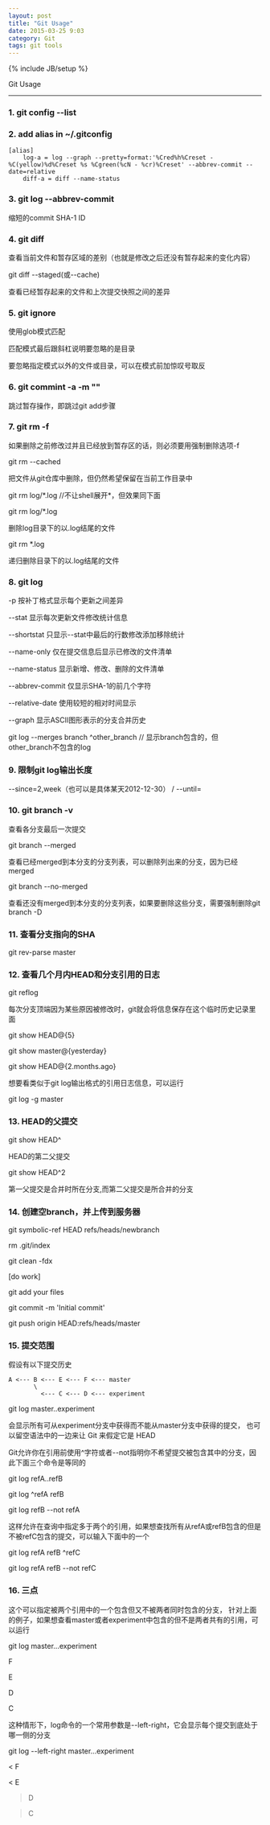 ```yaml
---
layout: post
title: "Git Usage"
date: 2015-03-25 9:03
category: Git
tags: git tools
---
```

{% include JB/setup %}

Git Usage

------

### 1. git config --list

### 2. add alias in ~/.gitconfig
    [alias]
        log-a = log --graph --pretty=format:'%Cred%h%Creset -%C(yellow)%d%Creset %s %Cgreen(%cN - %cr)%Creset' --abbrev-commit --date=relative
        diff-a = diff --name-status

### 3. git log --abbrev-commit
缩短的commit SHA-1 ID

### 4. git diff
查看当前文件和暂存区域的差别（也就是修改之后还没有暂存起来的变化内容）

git diff --staged(或--cache)

查看已经暂存起来的文件和上次提交快照之间的差异

### 5. git ignore
使用glob模式匹配

匹配模式最后跟斜杠说明要忽略的是目录

要忽略指定模式以外的文件或目录，可以在模式前加惊叹号取反

### 6. git commint -a -m ""
跳过暂存操作，即跳过git add步骤

### 7. git rm -f
如果删除之前修改过并且已经放到暂存区的话，则必须要用强制删除选项-f

git rm --cached


把文件从git仓库中删除，但仍然希望保留在当前工作目录中

git rm log/\*.log //不让shell展开*，但效果同下面

git rm log/*.log

删除log目录下的以.log结尾的文件

git rm \*.log

递归删除目录下的以.log结尾的文件

### 8. git log
-p 按补丁格式显示每个更新之间差异

--stat 显示每次更新文件修改统计信息

--shortstat 只显示--stat中最后的行数修改添加移除统计

--name-only 仅在提交信息后显示已修改的文件清单

--name-status 显示新增、修改、删除的文件清单

--abbrev-commit 仅显示SHA-1的前几个字符

--relative-date 使用较短的相对时间显示

--graph 显示ASCII图形表示的分支合并历史

git log --merges branch ^other_branch // 显示branch包含的，但other_branch不包含的log

### 9. 限制git log输出长度
--since=2,week（也可以是具体某天2012-12-30） / --until=

### 10. git branch -v
查看各分支最后一次提交

git branch --merged

查看已经merged到本分支的分支列表，可以删除列出来的分支，因为已经merged

git branch --no-merged

查看还没有merged到本分支的分支列表，如果要删除这些分支，需要强制删除git branch -D

### 11. 查看分支指向的SHA
git rev-parse master

### 12. 查看几个月内HEAD和分支引用的日志
git reflog

每次分支顶端因为某些原因被修改时，git就会将信息保存在这个临时历史记录里面

git show HEAD@{5}

git show master@{yesterday}

git show HEAD@{2.months.ago}

想要看类似于git log输出格式的引用日志信息，可以运行

git log -g master

### 13. HEAD的父提交
git show HEAD^

HEAD的第二父提交

git show HEAD^2

第一父提交是合并时所在分支,而第二父提交是所合并的分支

### 14. 创建空branch，并上传到服务器
git symbolic-ref HEAD refs/heads/newbranch

rm .git/index

git clean -fdx

[do work]

git add your files

git commit -m 'Initial commit'

git push origin HEAD:refs/heads/master

### 15. 提交范围
假设有以下提交历史

    A <--- B <--- E <--- F <--- master
           \
             <--- C <--- D <--- experiment

git log master..experiment

会显示所有可从experiment分支中获得而不能从master分支中获得的提交，
也可以留空语法中的一边来让 Git 来假定它是 HEAD

Git允许你在引用前使用^字符或者--not指明你不希望提交被包含其中的分支，因此下面三个命令是等同的

git log refA..refB

git log ^refA refB

git log refB --not refA

这样允许在查询中指定多于两个的引用，如果想查找所有从refA或refB包含的但是不被refC包含的提交，可以输入下面中的一个

git log refA refB ^refC

git log refA refB --not refC

### 16. 三点
这个可以指定被两个引用中的一个包含但又不被两者同时包含的分支，
针对上面的例子，如果想查看master或者experiment中包含的但不是两者共有的引用，可以运行

git log master...experiment

F

E

D

C

这种情形下，log命令的一个常用参数是--left-right，它会显示每个提交到底处于哪一侧的分支

git log --left-right master...experiment

< F

< E

> D

> C

